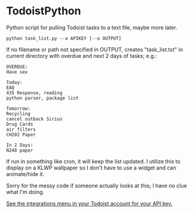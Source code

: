 # TodoistPython
 Python script for pulling Todoist tasks to a text file, maybe more later.

`python task_list.py --a APIKEY [--o OUTPUT]`

If no filename or path not specified in OUTPUT, creates "task_list.txt" in current directory with overdue and next 2 days of tasks; e.g.:

```
OVERDUE:
Have sex

Today:
EAQ
435 Response, reading
python parser, package list

Tomorrow:
Recycling
cancel outback Sirius
Drug Cards
air filters
CH202 Paper

In 2 Days:
N248 paper
```
If run in something like cron, it will keep the list updated. I utilize this to display on a KLWP wallpaper so I don't have to use a widget and can animate/hide it. 

Sorry for the messy code if someone actually looks at this; I have no clue what I'm doing.

[See the integrations menu in your Todoist account for your API key.](https://todoist.com/prefs/integrations)
